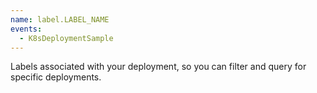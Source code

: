 ```yaml
---
name: label.LABEL_NAME
events:
  - K8sDeploymentSample
---
```


Labels associated with your deployment, so you can filter and query for specific deployments.